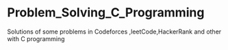 # Problem_Solving_C_Programming
Solutions of some problems in Codeforces ,leetCode,HackerRank and other with C programming 
